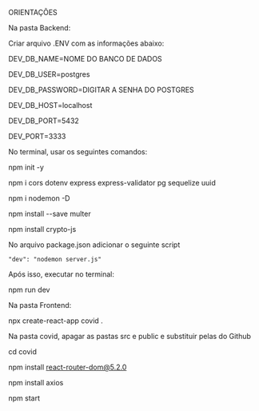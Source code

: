 ORIENTAÇÕES

Na pasta Backend:

Criar arquivo .ENV com as informações abaixo:

DEV_DB_NAME=NOME DO BANCO DE DADOS

DEV_DB_USER=postgres

DEV_DB_PASSWORD=DIGITAR A SENHA DO POSTGRES

DEV_DB_HOST=localhost

DEV_DB_PORT=5432

DEV_PORT=3333

No terminal, usar os seguintes comandos:

npm init -y

npm i cors dotenv express express-validator pg sequelize uuid

npm i nodemon -D 

npm install --save multer


npm install crypto-js



No arquivo package.json adicionar o seguinte script

	"dev": "nodemon server.js"

Após isso, executar no terminal:

npm run dev





Na pasta Frontend:

npx create-react-app covid .

Na pasta covid, apagar as pastas src e public e substituir pelas do Github

cd covid

npm install react-router-dom@5.2.0

npm install axios

npm start
